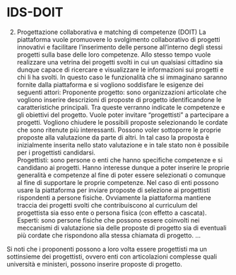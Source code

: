 # IDS-DOIT
2. Progettazione collaborativa e matching di competenze (DOIT)
La piattaforma vuole promuovere lo svolgimento collaborativo di progetti innovativi e facilitare l’inserimento delle persone all’interno degli stessi progetti sulla base delle loro competenze. Allo stesso tempo vuole realizzare una vetrina dei progetti svolti in cui un qualsiasi cittadino sia dunque capace di ricercare e visualizzare le informazioni sui progetti e chi li ha svolti. In questo caso le funzionalità che si immaginano saranno fornite dalla piattaforma e si vogliono soddisfare le esigenze dei seguenti attori:
Proponente progetto: sono organizzazioni articolate che vogliono inserire descrizioni di proposte di progetto identificandone le caratteristiche principali. Tra queste verranno indicate le competenze e gli obiettivi del progetto. Vuole poter invitare “progettisti” a partecipare a progetti. Vogliono chiudere le possibili proposte selezionando le cordate che sono ritenute più interessanti. Possono voler sottoporre le proprie proposte alla valutazione da parte di altri. In tal caso la proposta è inizialmente inserita nello stato valutazione e in tale stato non è possibile per i progettisti candidarsi.  
Progettisti: sono persone o enti che hanno specifiche competenze e si candidano ai progetti. Hanno interesse dunque a poter inserire le proprie generalità e competenze al fine di poter essere selezionati o comunque al fine di supportare le proprie competenze. Nel caso di enti possono usare la piattaforma per inviare proposte di selezione ai progettisti rispondenti a persone fisiche. Ovviamente la piattaforma mantiene traccia dei progetti svolti che contribuiscono al curriculum del progettista sia esso ente o persona fisica (con effetto a cascata).
Esperti: sono persone fisiche che possono essere coinvolti nei meccanismi di valutazione sia delle proposte di progetto sia di eventuali più cordate che rispondono alla stessa chiamata di progetto. 
...


Si noti che i proponenti possono a loro volta essere progettisti ma un sottinsieme dei progettisti, ovvero enti con articolazioni complesse quali università e ministeri, possono inserire proposte di progetto.
